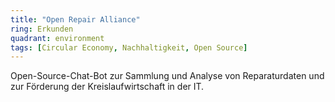 ```yaml
---
title: "Open Repair Alliance"
ring: Erkunden
quadrant: environment
tags: [Circular Economy, Nachhaltigkeit, Open Source]
---
```


Open-Source-Chat-Bot zur Sammlung und Analyse von Reparaturdaten und zur Förderung der Kreislaufwirtschaft in der IT.
